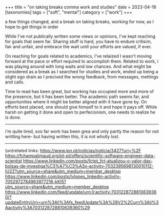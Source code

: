 +++
title = "on taking breaks comma work and studies"
date = 2023-04-16
[taxonomies]
tags = ["soft", "mental"]
category = ["work"]
+++

a few things changed, and a break on taking breaks, working for now, as I hope to get things in order

<!-- more -->

While I've not publically written some views or opinions, I've kept reaching for
goals that seem far. Sharing stuff is hard, you have to endure critisim, fair
and unfair, and embrace the wait until your efforts are valued, if ever.

On reaching for goals related to academics, I've relaized I wasn't moving
forward at the pace or effort required to accomplish them. Related to work, i
was playing around with long waits and low chances. And what might be considered
as a break as I searched for studies and work, ended up being a slight ego drain
as I precived the wrong feedback, from messages, mettings and calls.

Time to read has been great, but working has occupied more and more of the
presence, but it has been better. The academic path seems far, and opportunities
where it might be better aligned with it have gone by. On efforts best placed,
one should give himself to it and hope it pays off. While harsh on getting it
done and open to perfecionism, one needs to realize he is done.


---

i'm quite tired, soo far work has been grea and only partly the reason for not
writting here- but having written this, it is not wholly lost.

---

(un)related links:
https://www.ipn.pt/noticias/noticia/3427?uri=%2F
https://fchampalimaud.org/pt-pt/offers/scientific-software-engineer-data-scientist
https://www.linkedin.com/posts/fctpt_fct-atualizou-o-valor-das-bolsas-de-investiga%C3%A7%C3%A3o-activity-7032395698130010112-IU2Z?utm_source=share&utm_medium=member_desktop
https://www.linkedin.com/posts/lvlopes_linkedin-activity-7052972784963977216-kKI5?utm_source=share&utm_medium=member_desktop
https://www.linkedin.com/feed/update/urn:li:activity:7031228728810639360/?updateEntityUrn=urn%3Ali%3Afs_feedUpdate%3A%28V2%2Curn%3Ali%3Aactivity%3A7031228728810639360%29

